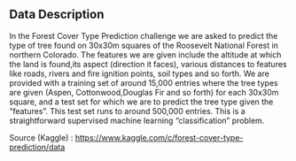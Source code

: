 ## Data Description
In the Forest Cover Type Prediction challenge we are asked to predict the type of tree found on 30x30m squares of the Roosevelt National Forest in northern 
Colorado. The features we are given include the altitude at which the land is found,its aspect (direction it faces), various distances to features like roads, 
rivers and fire ignition points, soil types and so forth. We are provided with a training set of around 15,000 entries where the tree types are given (Aspen, 
Cottonwood,Douglas Fir and so forth) for each 30x30m square, and a test set for which we are to predict the tree type given the “features”.
This test set runs to around 500,000 entries. This is a straightforward supervised machine learning “classification” problem.

Source (Kaggle) : https://www.kaggle.com/c/forest-cover-type-prediction/data
